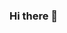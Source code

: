 ### Hi there 👋

<!--
**Ersaleem/Ersaleem** is a ✨ _special_ ✨ repository because its `README.md` (this file) appears on your GitHub profile.

Here are some ideas to get you started:

- 🔭 I’m currently working @ Mobiloitte ...
- 🌱 I’m currently learning NodeJS ...
- 👯 I’m looking to collaborate on Github ...
- 🤔 I’m looking forBest Job ...
- 💬 Ask me about On my Email < Saleem.ahmad@indicchain.com ...
- 📫 How to reach me @ Mobiloitte : ...
- 😄 Pronouns: ...
- ⚡ Fun fact Cricket : ...
